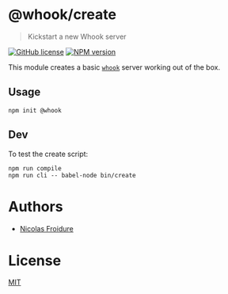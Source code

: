 [//]: # ( )
[//]: # (This file is automatically generated by a `metapak`)
[//]: # (module. Do not change it  except between the)
[//]: # (`content:start/end` flags, your changes would)
[//]: # (be overridden.)
[//]: # ( )
# @whook/create
> Kickstart a new Whook server

[![GitHub license](https://img.shields.io/badge/license-MIT-blue.svg)](https://github.com/nfroidure/whook/blob/master/packages/whook-create/LICENSE)
[![NPM version](https://badge.fury.io/js/%40whook%2Fcreate.svg)](https://npmjs.org/package/@whook/create)


[//]: # (::contents:start)

This module creates a basic [`whook`](https://github.com/nfroidure/@whook)
 server working out of the box.


## Usage

```
npm init @whook
```

## Dev

To test the create script:
```
npm run compile
npm run cli -- babel-node bin/create
```

[//]: # (::contents:end)

# Authors
- [Nicolas Froidure](http://insertafter.com/en/index.html)

# License
[MIT](https://github.com/nfroidure/@whook/create/blob/master/LICENSE)
